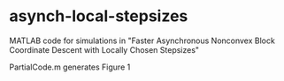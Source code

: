 # asynch-local-stepsizes

MATLAB code for simulations in "Faster Asynchronous Nonconvex Block Coordinate Descent with Locally Chosen Stepsizes"

PartialCode.m generates Figure 1
